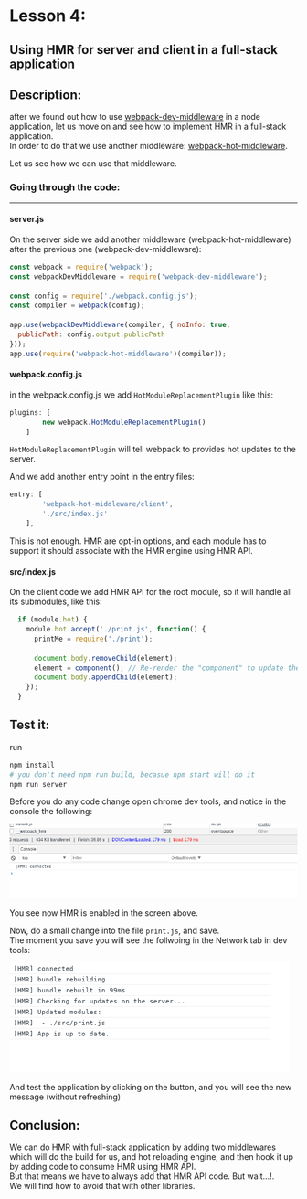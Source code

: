 # Lesson 4:

## Using HMR for server and client in a full-stack application

## Description: 
after we found out how to use [webpack-dev-middleware](https://github.com/webpack/webpack-dev-middleware) in a node application, let us move on and see how to implement HMR in a full-stack application.  
In order to do that we use another middleware: [webpack-hot-middleware](https://github.com/glenjamin/webpack-hot-middleware).

Let us see how we can use that middleware.  


### Going through the code:
***

#### server.js
On the server side we add another middleware (webpack-hot-middleware) after the previous one (webpack-dev-middleware):



```javascript
const webpack = require('webpack');
const webpackDevMiddleware = require('webpack-dev-middleware');

const config = require('./webpack.config.js');
const compiler = webpack(config);

app.use(webpackDevMiddleware(compiler, { noInfo: true,
  publicPath: config.output.publicPath
}));
app.use(require('webpack-hot-middleware')(compiler));

```

#### webpack.config.js
in the webpack.config.js we add `HotModuleReplacementPlugin` like this:

```javascript
plugins: [
        new webpack.HotModuleReplacementPlugin()
    ]
```
`HotModuleReplacementPlugin` will tell webpack to provides hot updates to the server.  

And we add another entry point in the entry files:

```javascript
entry: [
        'webpack-hot-middleware/client',
        './src/index.js'
    ],
```

This is not enough. HMR are opt-in options, and each module has to support it should associate with the HMR engine using HMR API.

#### src/index.js

On the client code we add HMR API for the root module, so it will handle all its submodules, like this:

```javascript
  if (module.hot) {
    module.hot.accept('./print.js', function() {
      printMe = require('./print');
      
      document.body.removeChild(element);
      element = component(); // Re-render the "component" to update the click handler
      document.body.appendChild(element);
    });
  }

```

## Test it:
run 
```bash
npm install
# you don't need npm run build, becasue npm start will do it
npm run server
```
Before you do any code change open chrome dev tools, and notice in the console the following:

![webpack-dev-server](images/webpack-hot-1.png)

You see now HMR is enabled in the screen above.  

Now, do a small change into the file `print.js`, and save.  
The moment you save you will see the follwoing in the Network tab in dev tools:


![webpack-dev-server-hmr](images/webpack-hot-2.png)

And test the application by clicking on the button, and you will see the new message (without refreshing)
## Conclusion:

We can do HMR with full-stack application by adding two middlewares which will do the build for us, and hot reloading engine, and then hook it up by adding code to consume HMR using HMR API.  
But that means we have to always add that HMR API code. But wait...!.  
We will find how to avoid that with other libraries.

